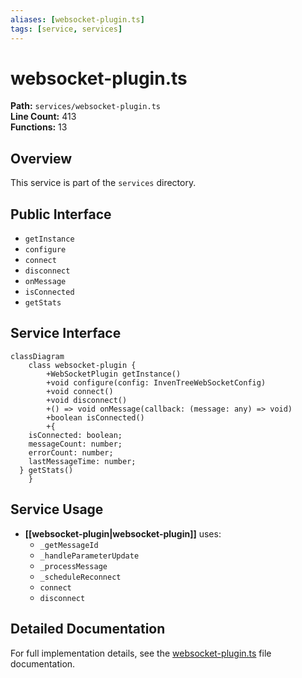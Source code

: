 ```yaml
---
aliases: [websocket-plugin.ts]
tags: [service, services]
---
```


# websocket-plugin.ts

**Path:** `services/websocket-plugin.ts`  
**Line Count:** 413  
**Functions:** 13  

## Overview

This service is part of the `services` directory.

## Public Interface

- `getInstance`
- `configure`
- `connect`
- `disconnect`
- `onMessage`
- `isConnected`
- `getStats`

## Service Interface

```mermaid
classDiagram
    class websocket-plugin {
        +WebSocketPlugin getInstance()
        +void configure(config: InvenTreeWebSocketConfig)
        +void connect()
        +void disconnect()
        +() => void onMessage(callback: (message: any) => void)
        +boolean isConnected()
        +{
    isConnected: boolean;
    messageCount: number;
    errorCount: number;
    lastMessageTime: number;
  } getStats()
    }
```

## Service Usage

- **[[websocket-plugin|websocket-plugin]]** uses:
  - `_getMessageId`
  - `_handleParameterUpdate`
  - `_processMessage`
  - `_scheduleReconnect`
  - `connect`
  - `disconnect`

## Detailed Documentation

For full implementation details, see the [websocket-plugin.ts](../files/websocket-plugin.md) file documentation.

